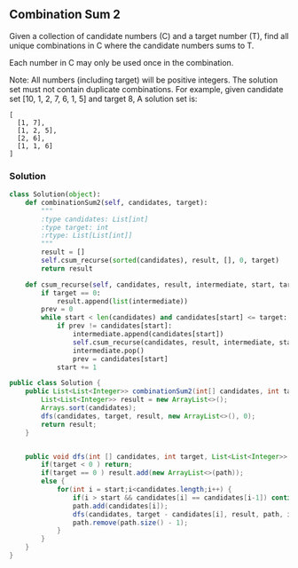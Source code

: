 ## Combination Sum 2

Given a collection of candidate numbers (C) and a target number (T), find all unique combinations in C where the candidate numbers sums to T.

Each number in C may only be used once in the combination.

Note:
All numbers (including target) will be positive integers.
The solution set must not contain duplicate combinations.
For example, given candidate set [10, 1, 2, 7, 6, 1, 5] and target 8,
A solution set is:
```
[
  [1, 7],
  [1, 2, 5],
  [2, 6],
  [1, 1, 6]
]
```

### Solution

```python
class Solution(object):
    def combinationSum2(self, candidates, target):
        """
        :type candidates: List[int]
        :type target: int
        :rtype: List[List[int]]
        """
        result = []
        self.csum_recurse(sorted(candidates), result, [], 0, target)
        return result

    def csum_recurse(self, candidates, result, intermediate, start, target):
        if target == 0:
            result.append(list(intermediate))
        prev = 0
        while start < len(candidates) and candidates[start] <= target:
            if prev != candidates[start]:
                intermediate.append(candidates[start])
                self.csum_recurse(candidates, result, intermediate, start + 1, target - candidates[start])
                intermediate.pop()
                prev = candidates[start]
            start += 1
```

```java
public class Solution {
    public List<List<Integer>> combinationSum2(int[] candidates, int target) {
        List<List<Integer>> result = new ArrayList<>();
        Arrays.sort(candidates);
        dfs(candidates, target, result, new ArrayList<>(), 0);
        return result;
    }


    public void dfs(int [] candidates, int target, List<List<Integer>> result, List<Integer> path, int start) {
        if(target < 0 ) return;
        if(target == 0 ) result.add(new ArrayList<>(path));
        else {
            for(int i = start;i<candidates.length;i++) {
                if(i > start && candidates[i] == candidates[i-1]) continue;
                path.add(candidates[i]);
                dfs(candidates, target - candidates[i], result, path, i + 1);
                path.remove(path.size() - 1);
            }
        }
    }
}
```
